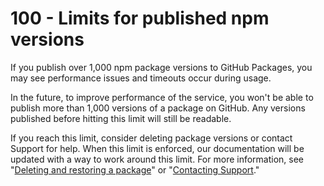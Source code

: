 # 100 - Limits for published npm versions

If you publish over 1,000 npm package versions to GitHub Packages, you may see performance issues and timeouts occur during usage.

In the future, to improve performance of the service, you won't be able to publish more than 1,000 versions of a package on GitHub. Any versions published before hitting this limit will still be readable.

If you reach this limit, consider deleting package versions or contact Support for help. When this limit is enforced, our documentation will be updated with a way to work around this limit. For more information, see "[Deleting and restoring a package](https://docs.github.com/en/packages/learn-github-packages/deleting-and-restoring-a-package)" or "[Contacting Support](https://docs.github.com/en/packages/learn-github-packages/about-github-packages#contacting-support)."
